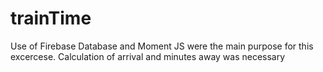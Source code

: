 # trainTime

Use of Firebase Database and Moment JS were the main purpose for this excercese.  Calculation of arrival and minutes away was necessary
